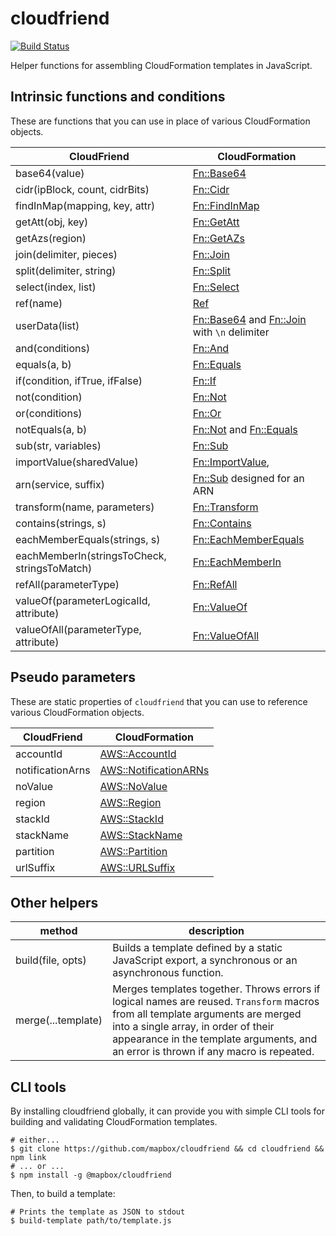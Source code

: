 # cloudfriend

[![Build Status](https://travis-ci.com/mapbox/cloudfriend.svg?branch=master)](https://travis-ci.com/mapbox/cloudfriend)

Helper functions for assembling CloudFormation templates in JavaScript.

## Intrinsic functions and conditions

These are functions that you can use in place of various CloudFormation objects.

CloudFriend | CloudFormation
--- | ---
base64(value) | [Fn::Base64](http://docs.aws.amazon.com/AWSCloudFormation/latest/UserGuide/intrinsic-function-reference-base64.html)
cidr(ipBlock, count, cidrBits) | [Fn::Cidr](https://docs.aws.amazon.com/AWSCloudFormation/latest/UserGuide/intrinsic-function-reference-cidr.html)
findInMap(mapping, key, attr) | [Fn::FindInMap](http://docs.aws.amazon.com/AWSCloudFormation/latest/UserGuide/intrinsic-function-reference-findinmap.html)
getAtt(obj, key) | [Fn::GetAtt](http://docs.aws.amazon.com/AWSCloudFormation/latest/UserGuide/intrinsic-function-reference-getatt.html)
getAzs(region) | [Fn::GetAZs](http://docs.aws.amazon.com/AWSCloudFormation/latest/UserGuide/intrinsic-function-reference-getavailabilityzones.html)
join(delimiter, pieces) | [Fn::Join](http://docs.aws.amazon.com/AWSCloudFormation/latest/UserGuide/intrinsic-function-reference-join.html)
split(delimiter, string) | [Fn::Split](https://docs.aws.amazon.com/AWSCloudFormation/latest/UserGuide/intrinsic-function-reference-split.html)
select(index, list) | [Fn::Select](http://docs.aws.amazon.com/AWSCloudFormation/latest/UserGuide/intrinsic-function-reference-select.html)
ref(name) | [Ref](http://docs.aws.amazon.com/AWSCloudFormation/latest/UserGuide/intrinsic-function-reference-ref.html)
userData(list) | [Fn::Base64](http://docs.aws.amazon.com/AWSCloudFormation/latest/UserGuide/intrinsic-function-reference-base64.html) and [Fn::Join](http://docs.aws.amazon.com/AWSCloudFormation/latest/UserGuide/intrinsic-function-reference-join.html) with `\n` delimiter
and(conditions) | [Fn::And](http://docs.aws.amazon.com/AWSCloudFormation/latest/UserGuide/intrinsic-function-reference-conditions.html#d0e121706)
equals(a, b) | [Fn::Equals](http://docs.aws.amazon.com/AWSCloudFormation/latest/UserGuide/intrinsic-function-reference-conditions.html#d0e121788)
if(condition, ifTrue, ifFalse) | [Fn::If](http://docs.aws.amazon.com/AWSCloudFormation/latest/UserGuide/intrinsic-function-reference-conditions.html#d0e121863)
not(condition) | [Fn::Not](http://docs.aws.amazon.com/AWSCloudFormation/latest/UserGuide/intrinsic-function-reference-conditions.html#d0e122042)
or(conditions) | [Fn::Or](http://docs.aws.amazon.com/AWSCloudFormation/latest/UserGuide/intrinsic-function-reference-conditions.html#d0e122130)
notEquals(a, b) | [Fn::Not](http://docs.aws.amazon.com/AWSCloudFormation/latest/UserGuide/intrinsic-function-reference-conditions.html#d0e122042) and [Fn::Equals](http://docs.aws.amazon.com/AWSCloudFormation/latest/UserGuide/intrinsic-function-reference-conditions.html#d0e121788)
sub(str, variables) | [Fn::Sub](http://docs.aws.amazon.com/AWSCloudFormation/latest/UserGuide/intrinsic-function-reference-sub.html)
importValue(sharedValue) | [Fn::ImportValue](http://docs.aws.amazon.com/AWSCloudFormation/latest/UserGuide/intrinsic-function-reference-importvalue.html),
arn(service, suffix) | [Fn::Sub](http://docs.aws.amazon.com/AWSCloudFormation/latest/UserGuide/intrinsic-function-reference-sub.html) designed for an ARN
transform(name, parameters) | [Fn::Transform](https://docs.aws.amazon.com/AWSCloudFormation/latest/UserGuide/intrinsic-function-reference-transform.html)
contains(strings, s) | [Fn::Contains](https://docs.aws.amazon.com/AWSCloudFormation/latest/UserGuide/intrinsic-function-reference-rules.html#fn-contains)
eachMemberEquals(strings, s) | [Fn::EachMemberEquals](https://docs.aws.amazon.com/AWSCloudFormation/latest/UserGuide/intrinsic-function-reference-rules.html#fn-eachmemberequals)
eachMemberIn(stringsToCheck, stringsToMatch) | [Fn::EachMemberIn](https://docs.aws.amazon.com/AWSCloudFormation/latest/UserGuide/intrinsic-function-reference-rules.html#fn-eachmemberin)
refAll(parameterType) | [Fn::RefAll](https://docs.aws.amazon.com/AWSCloudFormation/latest/UserGuide/intrinsic-function-reference-rules.html#fn-refall)
valueOf(parameterLogicalId, attribute) | [Fn::ValueOf](https://docs.aws.amazon.com/AWSCloudFormation/latest/UserGuide/intrinsic-function-reference-rules.html#fn-valueof)
valueOfAll(parameterType, attribute) | [Fn::ValueOfAll](https://docs.aws.amazon.com/AWSCloudFormation/latest/UserGuide/intrinsic-function-reference-rules.html#fn-valueofall)


## Pseudo parameters

These are static properties of `cloudfriend` that you can use to reference various CloudFormation objects.

CloudFriend | CloudFormation
--- | ---
accountId | [AWS::AccountId](http://docs.aws.amazon.com/AWSCloudFormation/latest/UserGuide/pseudo-parameter-reference.html)
notificationArns | [AWS::NotificationARNs](http://docs.aws.amazon.com/AWSCloudFormation/latest/UserGuide/pseudo-parameter-reference.html)
noValue | [AWS::NoValue](http://docs.aws.amazon.com/AWSCloudFormation/latest/UserGuide/pseudo-parameter-reference.html)
region | [AWS::Region](http://docs.aws.amazon.com/AWSCloudFormation/latest/UserGuide/pseudo-parameter-reference.html)
stackId | [AWS::StackId](http://docs.aws.amazon.com/AWSCloudFormation/latest/UserGuide/pseudo-parameter-reference.html)
stackName | [AWS::StackName](http://docs.aws.amazon.com/AWSCloudFormation/latest/UserGuide/pseudo-parameter-reference.html)
partition | [AWS::Partition](https://docs.aws.amazon.com/AWSCloudFormation/latest/UserGuide/pseudo-parameter-reference.html#cfn-pseudo-param-partition)
urlSuffix | [AWS::URLSuffix](https://docs.aws.amazon.com/AWSCloudFormation/latest/UserGuide/pseudo-parameter-reference.html#cfn-pseudo-param-urlsuffix)


## Other helpers

method | description
--- | ---
build(file, opts) | Builds a template defined by a static JavaScript export, a synchronous or an asynchronous function.
merge(...template) | Merges templates together. Throws errors if logical names are reused. `Transform` macros from all template arguments are merged into a single array, in order of their appearance in the template arguments, and an error is thrown if any macro is repeated.

## CLI tools

By installing cloudfriend globally, it can provide you with simple CLI tools for building and validating CloudFormation templates.

```
# either...
$ git clone https://github.com/mapbox/cloudfriend && cd cloudfriend && npm link
# ... or ...
$ npm install -g @mapbox/cloudfriend
```

Then, to build a template:

```
# Prints the template as JSON to stdout
$ build-template path/to/template.js
```
